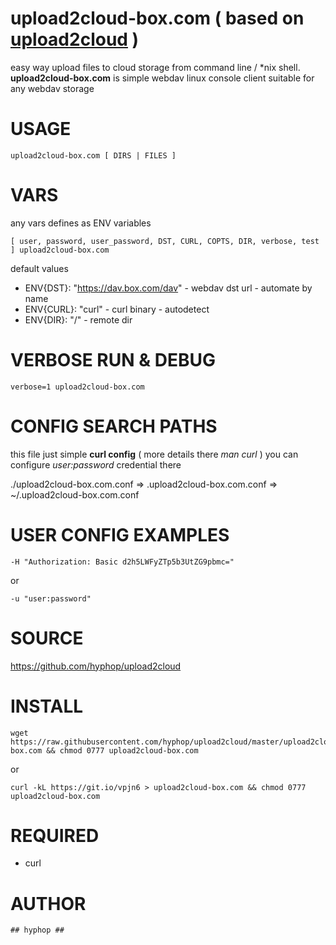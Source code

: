 
# upload2cloud-box.com ( based on [upload2cloud](https://github.com/hyphop/upload2cloud/) )

easy way upload files to cloud storage from command line / *nix shell.
**upload2cloud-box.com** is simple webdav linux console client suitable for any webdav storage

# USAGE 

    upload2cloud-box.com [ DIRS | FILES ]

# VARS

any vars defines as ENV variables

    [ user, password, user_password, DST, CURL, COPTS, DIR, verbose, test ] upload2cloud-box.com

default values

+ ENV{DST}: "https://dav.box.com/dav" - webdav dst url - automate by name
+ ENV{CURL}: "curl" - curl binary - autodetect
+ ENV{DIR}: "/" - remote dir

# VERBOSE RUN & DEBUG

    verbose=1 upload2cloud-box.com

# CONFIG SEARCH PATHS

this file just simple **curl config** ( more details there *man curl* )
you can configure *user:password* credential there 

./upload2cloud-box.com.conf => .upload2cloud-box.com.conf => ~/.upload2cloud-box.com.conf


# USER CONFIG EXAMPLES

    -H "Authorization: Basic d2h5LWFyZTp5b3UtZG9pbmc="
or

    -u "user:password"

# SOURCE

https://github.com/hyphop/upload2cloud

# INSTALL

    wget https://raw.githubusercontent.com/hyphop/upload2cloud/master/upload2cloud-box.com && chmod 0777 upload2cloud-box.com

or
    
    curl -kL https://git.io/vpjn6 > upload2cloud-box.com && chmod 0777 upload2cloud-box.com

# REQUIRED

+ curl

# AUTHOR

    ## hyphop ##

